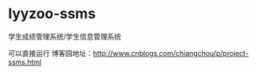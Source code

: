 # lyyzoo-ssms
学生成绩管理系统/学生信息管理系统

可以直接运行
博客园地址：http://www.cnblogs.com/chiangchou/p/project-ssms.html

